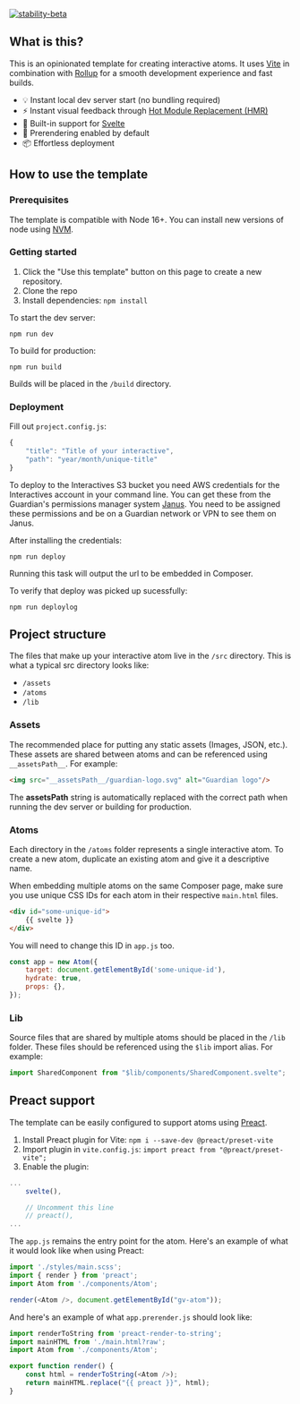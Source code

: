 [![stability-beta](https://img.shields.io/badge/stability-beta-33bbff.svg)](https://github.com/mkenney/software-guides/blob/master/STABILITY-BADGES.md#beta)

## What is this?

This is an opinionated template for creating interactive atoms. It uses [Vite](https://vitejs.dev/) in combination with [Rollup](https://rollupjs.org/guide/en/) for a smooth development experience and fast builds.

* 💡 Instant local dev server start (no bundling required)
* ⚡️ Instant visual feedback through [Hot Module Replacement (HMR)](https://vitejs.dev/guide/features.html#hot-module-replacement)
* 🔧 Built-in support for [Svelte](https://svelte.dev/)
* 📝 Prerendering enabled by default
* 📦 Effortless deployment


## How to use the template

### Prerequisites
The template is compatible with Node 16+. You can install new versions of node using [NVM](https://github.com/nvm-sh/nvm#installing-and-updating). 

### Getting started

1. Click the "Use this template" button on this page to create a new repository.
2. Clone the repo 
3. Install dependencies: `npm install`

To start the dev server:
```
npm run dev
```

To build for production:
```
npm run build
```

Builds will be placed in the `/build` directory.

### Deployment

Fill out `project.config.js`:

```js
{
    "title": "Title of your interactive",
    "path": "year/month/unique-title"
}
```

To deploy to the Interactives S3 bucket you need AWS credentials for the Interactives account in your command line. You can get these from the Guardian's permissions manager system [Janus](https://janus.gutools.co.uk/). You need to be assigned these permissions and be on a Guardian network or VPN to see them on Janus. 

After installing the credentials:
```
npm run deploy
```

Running this task will output the url to be embedded in Composer.


To verify that deploy was picked up sucessfully:

```
npm run deploylog
```

## Project structure

The files that make up your interactive atom live in the `/src` directory. This is what a typical src directory looks like:

* `/assets`
* `/atoms`
* `/lib`

### Assets
The recommended place for putting any static assets (Images, JSON, etc.). These assets are shared between atoms and can be referenced using `__assetsPath__`. For example:

```html
<img src="__assetsPath__/guardian-logo.svg" alt="Guardian logo"/>
```
The __assetsPath__ string is automatically replaced with the correct path when running the dev server or building for production.  

### Atoms
Each directory in the `/atoms` folder represents a single interactive atom. To create a new atom, duplicate an existing atom and give it a descriptive name.

When embedding multiple atoms on the same Composer page, make sure you use unique CSS IDs for each atom in their respective `main.html` files.

```html
<div id="some-unique-id">
    {{ svelte }}
</div>
```

You will need to change this ID in `app.js` too.

```js
const app = new Atom({
    target: document.getElementById('some-unique-id'),
    hydrate: true,
    props: {},
});
```

### Lib
Source files that are shared by multiple atoms should be placed in the `/lib` folder. These files should be referenced using the `$lib` import alias. For example:

```js
import SharedComponent from "$lib/components/SharedComponent.svelte";
```

## Preact support

The template can be easily configured to support atoms using [Preact](https://preactjs.com/).

1. Install Preact plugin for Vite: `npm i --save-dev @preact/preset-vite`
2. Import plugin in `vite.config.js`: `import preact from "@preact/preset-vite";`
3. Enable the plugin: 

```js
...
    svelte(),

    // Uncomment this line
    // preact(),
...
```

The `app.js` remains the entry point for the atom. Here's an example of what it would look like when using Preact:

```js
import './styles/main.scss';
import { render } from 'preact';
import Atom from './components/Atom';

render(<Atom />, document.getElementById("gv-atom"));
```

And here's an example of what `app.prerender.js` should look like:

```js
import renderToString from 'preact-render-to-string';
import mainHTML from './main.html?raw';
import Atom from './components/Atom';

export function render() {
    const html = renderToString(<Atom />);
    return mainHTML.replace("{{ preact }}", html);
}
```
